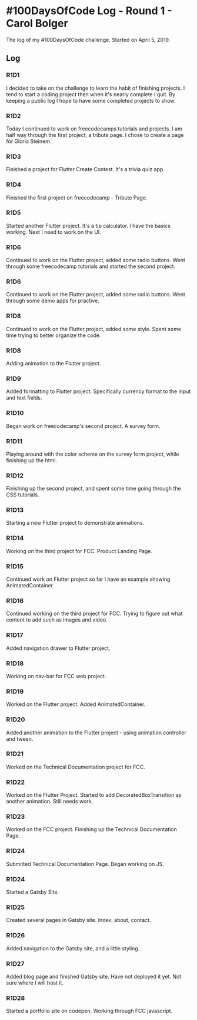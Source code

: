 # #100DaysOfCode Log - Round 1 - Carol Bolger

The log of my #100DaysOfCode challenge. Started on April 5, 2019.

## Log

### R1D1 
I decided to take on the challenge to learn the habit of finishing projects. I tend to start a coding project then when it's nearly complete I quit. By keeping a public log I hope to have some completed projects to show.

### R1D2
Today I continued to work on freecodecamps tutorials and projects. I am half way through the first project, a tribute page. I chose to create a page for Gloria Steinem.
### R1D3
Finished a project for Flutter Create Contest. It's a trivia quiz app.
### R1D4
Finished the first project on freecodecamp - Tribute Page.
### R1D5
Started another Flutter project. It's a tip calculator. I have the basics working. Next I need to work on the UI.
### R1D6
Continued to work on the Flutter project, added some radio buttons. Went through some freecodecamp tutorials and started the second project.
### R1D6
Continued to work on the Flutter project, added some radio buttons. Went through some demo apps for practive.
### R1D8
Continued to work on the Flutter project, added some style. Spent some time trying to better organize the code.
### R1D8
Adding animation to the Flutter project.
### R1D9
Added formatting to Flutter project. Specifically currency format to the input and text fields.
### R1D10
Began work on freecodecamp's second project. A survey form.
### R1D11
Playing around with the color scheme on the survey form project, while finishing up the html.
### R1D12
Finishing up the second project, and spent some time going through the CSS tutorials.
### R1D13
Starting a new Flutter project to demonstrate animations. 
### R1D14
Working on the third project for FCC. Product Landing Page.
### R1D15
Continued work on Flutter project so far I have an example showing AnimatedContainer. 
### R1D16
Continued working on the third project for FCC. Trying to figure out what content to add such as images and video.
### R1D17
Added navigation drawer to Flutter project. 
### R1D18
Working on nav-bar for FCC web project. 
### R1D19
Worked on the Flutter project. Added AnimatedContainer.
### R1D20
Added another animation to the Flutter project - using animation controller and tween.
### R1D21
Worked on the Technical Documentation project for FCC.
### R1D22
Worked on the Flutter Project. Started to add DecoratedBoxTransition as another animation. Still needs work.
### R1D23
Worked on the FCC project. Finishing up the Technical Documentation Page.
### R1D24
Submitted Technical Documentation Page. Began working on JS.
### R1D24
Started a Gatsby Site.
### R1D25
Created several pages in Gatsby site. Index, about, contact.
### R1D26
Added navigation to the Gatsby site, and a little styling.
### R1D27
Added blog page and finished Gatsby site. Have not deployed it yet. Not sure where I will host it.
### R1D28
Started a portfolio site on codepen. Working through FCC javascript.
